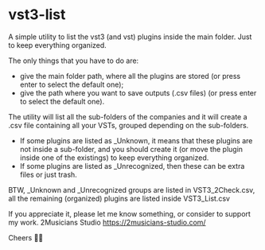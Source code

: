 # vst3-list
A simple utility to list the vst3 (and vst) plugins inside the main folder. Just to keep everything organized.

The only things that you have to do are: 
- give the main folder path, where all the plugins are stored (or press enter to select the default one); 
- give the path where you want to save outputs (.csv files) (or press enter to select the default one).

The utility will list all the sub-folders of the companies and it will create a .csv file containing all your VSTs, grouped depending on the sub-folders.
- If some plugins are listed as _Unknown, it means that these plugins are not inside a sub-folder, and you should create it (or move the plugin inside one of the existings) to keep everything organized.
- If some plugins are listed as _Unrecognized, then these can be extra files or just trash.

BTW, _Unknown and _Unrecognized groups are listed in VST3_2Check.csv, all the remaining (organized) plugins are listed inside VST3_List.csv

If you appreciate it, please let me know something, or consider to support my work.
2Musicians Studio
https://2musicians-studio.com/

Cheers ✌🏻
